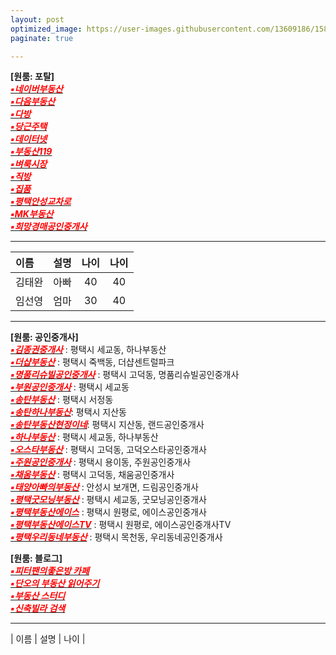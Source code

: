 ```yaml
---
layout: post
optimized_image: https://user-images.githubusercontent.com/13609186/158834851-5c5d7736-001b-448d-8bb6-eb99f2f16233.jpg
paginate: true

---
```


**[원룸: 포탈]** <br>
[<span style="color:red">***▪네이버부동산***</span>](https://land.naver.com/)<br>
[<span style="color:red">***▪다음부동산***</span>](https://realty.daum.net/)<br>
[<span style="color:red">***▪다방***</span>](https://dabangapp.com/)<br>
[<span style="color:red">***▪당근주택***</span>](https://crhousing.co.kr/index.php?usr_view=pc)<br>
[<span style="color:red">***▪데이터넷***</span>](http://www.datanet.co.kr/)<br>
[<span style="color:red">***▪부동산119***</span>](https://www.bd119.com/realty/realty_list.asp?RealtyType=E&sido=%B0%E6%B1%E2)<br>
[<span style="color:red">***▪벼룩시장***</span>](https://www.findhouse.co.kr/land/map/web/index.do?typeThing1=01)<br>
[<span style="color:red">***▪직방***</span>](https://www.zigbang.com/)<br>
[<span style="color:red">***▪집품***</span>](https://www.zippoom.com/)<br>
[<span style="color:red">***▪평택안성교차로***</span>](http://land.ptkcr.com/offer/?cateid_group=0001&trade=1)<br>
[<span style="color:red">***▪MK부동산***</span>](https://land.bizmk.kr/memul/list.php?bubcode=4122000000&mgroup=A&mclass=A01%2CA02%2CA03&bdiv=A&areadiv=&mseq=&JMJ=)<br>
[<span style="color:red">***▪희망경매공인중개사***</span>](http://m.withace.co.kr/beauty1092)<br>


---

| 이름   | 설명  | 나이 |나이 |
| :----- | ----: | :---: |:---: |
| 김태완  | 아빠  | 40 | 40 |
| 임선영  | 엄마  | 30 | 40 |


---



**[원룸: 공인중개사]** <br>
[<span style="color:red">***▪김종권중개사***</span>](https://www.youtube.com/channel/UCaxZObFqwNeqfGbiWEnGb6w/videos) : 평택시 세교동, 하나부동산<br>
[<span style="color:red">***▪더샵부동산***</span>](https://blog.naver.com/ansunghouse) : 평택시 죽백동, 더샵센트럴파크<br>
[<span style="color:red">***▪명품리슈빌공인중개사***</span>](https://blog.naver.com/dw6066) : 평택시 고덕동, 명품리슈빌공인중개사<br>
[<span style="color:red">***▪부원공인중개사***</span>](https://blog.naver.com/yuri8515) : 평택시 세교동<br>
[<span style="color:red">***▪송탄부동산***</span>](https://blog.naver.com/lkbmsk) : 평택시 서정동<br>
[<span style="color:red">***▪송탄하나부동산***</span>](https://blog.naver.com/jjs612407): 평택시 지산동<br>
[<span style="color:red">***▪송탄부동산현정이네***</span>](https://blog.naver.com/phs1237): 평택시 지산동, 랜드공인중개사<br>
[<span style="color:red">***▪하나부동산***</span>](https://blog.naver.com/scale9999) : 평택시 세교동, 하나부동산<br>
[<span style="color:red">***▪오스타부동산***</span>](https://blog.naver.com/mj6975) : 평택시 고덕동, 고덕오스타공인중개사<br>
[<span style="color:red">***▪주원공인중개사***</span>](http://x8020.kmswb.kr/) : 평택시 용이동, 주원공인중개사<br>
[<span style="color:red">***▪채움부동산***</span>](https://blog.naver.com/tpgus227) : 평택시 고덕동, 채움공인중개사<br>
[<span style="color:red">***▪태양아빠의부동산***</span>](https://blog.naver.com/jungshjoa) : 안성시 보개면, 드림공인중개사<br>
[<span style="color:red">***▪평택굿모닝부동산***</span>](https://blog.naver.com/good6990) : 평택시 세교동, 굿모닝공인중개사<br>
[<span style="color:red">***▪평택부동산에이스***</span>](https://blog.naver.com/happy4uim) : 평택시 원평로, 에이스공인중개사<br>
[<span style="color:red">***▪평택부동산에이스TV***</span>](https://www.youtube.com/channel/UCltW1okmTXve0Xkrr0hKYNg) : 평택시 원평로, 에이스공인중개사TV<br>
[<span style="color:red">***▪평택우리동네부동산***</span>](https://blog.naver.com/milee8944) : 평택시 목천동, 우리동네공인중개사<br>

**[원룸: 블로그]** <br>
[<span style="color:red">***▪피터팬의좋은방 카페***</span>](https://cafe.naver.com/kig/16752767)<br>
[<span style="color:red">***▪단오의 부동산 읽어주기***</span>](https://blog.naver.com/PostList.naver?blogId=gold5834989&from=postList&categoryNo=10)<br>
[<span style="color:red">***▪부동산 스터디***</span>](https://cafe.naver.com/jaegebal/3660663)<br>
[<span style="color:red">***▪신축빌라 검색***</span>](http://sellinghousing.kr/grid)<br>

---
| 이름   | 설명  | 나이 |
